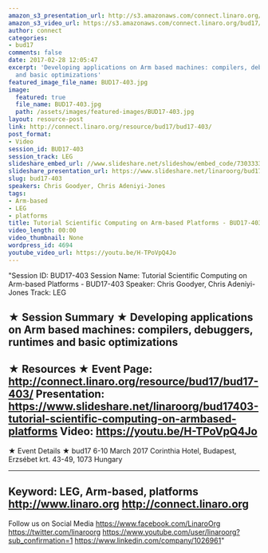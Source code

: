 ```yaml
---
amazon_s3_presentation_url: http://s3.amazonaws.com/connect.linaro.org/bud17/Presentations/BUD17-403%20Scientific_Computing_on_Arm.pdf
amazon_s3_video_url: https://s3.amazonaws.com/connect.linaro.org/bud17/Videos/Thursday/BUD17-403%20Tutorial%20Scientific%20Computing%20on%20Arm-based%20Platforms.mp4
author: connect
categories:
- bud17
comments: false
date: 2017-02-28 12:05:47
excerpt: 'Developing applications on Arm based machines: compilers, debuggers, runtimes
  and basic optimizations'
featured_image_file_name: BUD17-403.jpg
image:
  featured: true
  file_name: BUD17-403.jpg
  path: /assets/images/featured-images/BUD17-403.jpg
layout: resource-post
link: http://connect.linaro.org/resource/bud17/bud17-403/
post_format:
- Video
session_id: BUD17-403
session_track: LEG
slideshare_embed_url: //www.slideshare.net/slideshow/embed_code/73033335
slideshare_presentation_url: https://www.slideshare.net/linaroorg/bud17403-tutorial-scientific-computing-on-armbased-platforms
slug: bud17-403
speakers: Chris Goodyer, Chris Adeniyi-Jones
tags:
- Arm-based
- LEG
- platforms
title: Tutorial Scientific Computing on Arm-based Platforms - BUD17-403
video_length: 00:00
video_thumbnail: None
wordpress_id: 4694
youtube_video_url: https://youtu.be/H-TPoVpQ4Jo
---
```


"Session ID: BUD17-403
Session Name: Tutorial Scientific Computing on Arm-based Platforms - BUD17-403
Speaker: Chris Goodyer, Chris Adeniyi-Jones
Track: LEG


★ Session Summary ★
Developing applications on Arm based machines: compilers, debuggers, runtimes and basic optimizations
---------------------------------------------------
★ Resources ★
Event Page: http://connect.linaro.org/resource/bud17/bud17-403/
Presentation: https://www.slideshare.net/linaroorg/bud17403-tutorial-scientific-computing-on-armbased-platforms
Video: https://youtu.be/H-TPoVpQ4Jo
 ---------------------------------------------------

★ Event Details ★
bud17
6-10 March 2017
Corinthia Hotel, Budapest,
Erzsébet krt. 43-49,
1073 Hungary

---------------------------------------------------
Keyword: LEG, Arm-based, platforms
http://www.linaro.org
http://connect.linaro.org
---------------------------------------------------
Follow us on Social Media
https://www.facebook.com/LinaroOrg
https://twitter.com/linaroorg
https://www.youtube.com/user/linaroorg?sub_confirmation=1
https://www.linkedin.com/company/1026961"